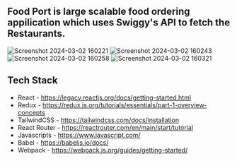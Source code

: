## Food Port is large scalable food ordering appilication which uses Swiggy's API to fetch the Restaurants.

![Screenshot 2024-03-02 160221](https://github.com/Prakhar574/food-port-using-mern-stack/assets/114691344/0a3dbfc3-f4de-4970-8867-602848ddc1f3)
![Screenshot 2024-03-02 160243](https://github.com/Prakhar574/food-port-using-mern-stack/assets/114691344/5b960269-0c98-4c2a-89a6-5803b6268008)
![Screenshot 2024-03-02 160258](https://github.com/Prakhar574/food-port-using-mern-stack/assets/114691344/1fc034ee-7cc3-48f8-a676-417288c9e194)
![Screenshot 2024-03-02 160321](https://github.com/Prakhar574/food-port-using-mern-stack/assets/114691344/20e75624-c1a7-4be5-9ae7-7164f9af51b1)


## Tech Stack

* React - https://legacy.reactjs.org/docs/getting-started.html
* Redux - https://redux.js.org/tutorials/essentials/part-1-overview-concepts
* TailwindCSS - https://tailwindcss.com/docs/installation
* React Router - https://reactrouter.com/en/main/start/tutorial
* Javascripts - https://www.javascript.com/
* Babel - https://babeljs.io/docs/
* Webpack - https://webpack.js.org/guides/getting-started/
